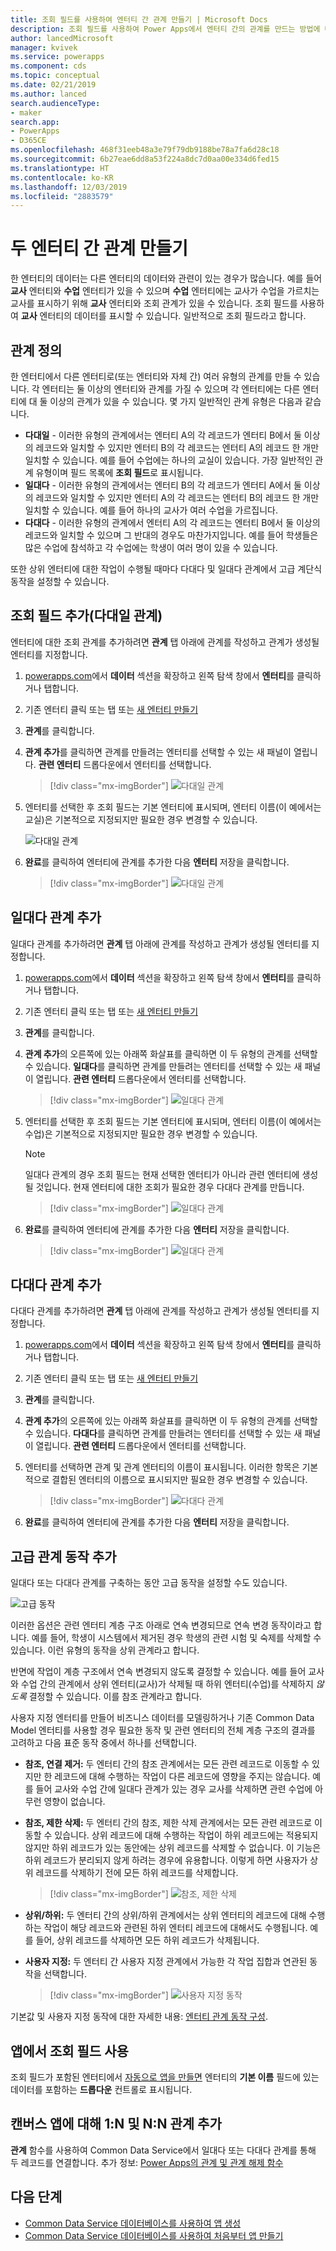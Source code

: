 ```yaml
---
title: 조회 필드를 사용하여 엔터티 간 관계 만들기 | Microsoft Docs
description: 조회 필드를 사용하여 Power Apps에서 엔터티 간의 관계를 만드는 방법에 대한 단계별 지침입니다.
author: lancedMicrosoft
manager: kvivek
ms.service: powerapps
ms.component: cds
ms.topic: conceptual
ms.date: 02/21/2019
ms.author: lanced
search.audienceType:
- maker
search.app:
- PowerApps
- D365CE
ms.openlocfilehash: 468f31eeb48a3e79f79db9188be78a7fa6d28c18
ms.sourcegitcommit: 6b27eae6dd8a53f224a8dc7d0aa00e334d6fed15
ms.translationtype: HT
ms.contentlocale: ko-KR
ms.lasthandoff: 12/03/2019
ms.locfileid: "2883579"
---
```

# <a name="create-a-relationship-between-entities"></a>두 엔터티 간 관계 만들기
한 엔터티의 데이터는 다른 엔터티의 데이터와 관련이 있는 경우가 많습니다. 예를 들어 **교사** 엔터티와 **수업** 엔터티가 있을 수 있으며 **수업** 엔터티에는 교사가 수업을 가르치는 교사를 표시하기 위해 **교사** 엔터티와 조회 관계가 있을 수 있습니다. 조회 필드를 사용하여 **교사** 엔터티의 데이터를 표시할 수 있습니다. 일반적으로 조회 필드라고 합니다.

## <a name="define-a-relationship"></a>관계 정의
한 엔터티에서 다른 엔터티로(또는 엔터티와 자체 간) 여러 유형의 관계를 만들 수 있습니다. 각 엔터티는 둘 이상의 엔터티와 관계를 가질 수 있으며 각 엔터티에는 다른 엔터티에 대 둘 이상의 관계가 있을 수 있습니다. 몇 가지 일반적인 관계 유형은 다음과 같습니다.

* **다대일** - 이러한 유형의 관계에서는 엔터티 A의 각 레코드가 엔터티 B에서 둘 이상의 레코드와 일치할 수 있지만 엔터티 B의 각 레코드는 엔터티 A의 레코드 한 개만 일치할 수 있습니다. 예를 들어 수업에는 하나의 교실이 있습니다. 가장 일반적인 관계 유형이며 필드 목록에 **조회 필드**로 표시됩니다.
* **일대다** - 이러한 유형의 관계에서는 엔터티 B의 각 레코드가 엔터티 A에서 둘 이상의 레코드와 일치할 수 있지만 엔터티 A의 각 레코드는 엔터티 B의 레코드 한 개만 일치할 수 있습니다. 예를 들어 하나의 교사가 여러 수업을 가르집니다.
* **다대다** - 이러한 유형의 관계에서 엔터티 A의 각 레코드는 엔터티 B에서 둘 이상의 레코드와 일치할 수 있으며 그 반대의 경우도 마찬가지입니다. 예를 들어 학생들은 많은 수업에 참석하고 각 수업에는 학생이 여러 명이 있을 수 있습니다.

또한 상위 엔터티에 대한 작업이 수행될 때마다 다대다 및 일대다 관계에서 고급 계단식 동작을 설정할 수 있습니다.

## <a name="add-a-lookup-field-many-to-one-relationship"></a>조회 필드 추가(다대일 관계)

엔터티에 대한 조회 관계를 추가하려면 **관계** 탭 아래에 관계를 작성하고 관계가 생성될 엔터티를 지정합니다.

1. [powerapps.com](https://make.powerapps.com/?utm_source=padocs&utm_medium=linkinadoc&utm_campaign=referralsfromdoc)에서 **데이터** 섹션을 확장하고 왼쪽 탐색 창에서 **엔터티**를 클릭하거나 탭합니다.

2. 기존 엔터티 클릭 또는 탭 또는 [새 엔터티 만들기](data-platform-create-entity.md)

3. **관계**를 클릭합니다.

4. **관계 추가**를 클릭하면 관계를 만들려는 엔터티를 선택할 수 있는 새 패널이 열립니다. **관련 엔터티** 드롭다운에서 엔터티를 선택합니다.

    > [!div class="mx-imgBorder"] 
    > ![다대일 관계](./media/data-platform-cds-newrelationship/manytoone-1.png "다대일 관계")

5. 엔터티를 선택한 후 조회 필드는 기본 엔터티에 표시되며, 엔터티 이름(이 예에서는 교실)은 기본적으로 지정되지만 필요한 경우 변경할 수 있습니다.

    ![다대일 관계](./media/data-platform-cds-newrelationship/manytoone-2.png "다대일 관계")

6. **완료**를 클릭하여 엔터티에 관계를 추가한 다음 **엔터티** 저장을 클릭합니다.

    > [!div class="mx-imgBorder"] 
    > ![다대일 관계](./media/data-platform-cds-newrelationship/manytoone-3.png "다대일 관계")

## <a name="add-a-one-to-many-relationship"></a>일대다 관계 추가

일대다 관계를 추가하려면 **관계** 탭 아래에 관계를 작성하고 관계가 생성될 엔터티를 지정합니다.

1. [powerapps.com](https://make.powerapps.com/?utm_source=padocs&utm_medium=linkinadoc&utm_campaign=referralsfromdoc)에서 **데이터** 섹션을 확장하고 왼쪽 탐색 창에서 **엔터티**를 클릭하거나 탭합니다.

2. 기존 엔터티 클릭 또는 탭 또는 [새 엔터티 만들기](data-platform-create-entity.md)

3. **관계**를 클릭합니다.

4. **관계 추가**의 오른쪽에 있는 아래쪽 화살표를 클릭하면 이 두 유형의 관계를 선택할 수 있습니다. **일대다**를 클릭하면 관계를 만들려는 엔터티를 선택할 수 있는 새 패널이 열립니다. **관련 엔터티** 드롭다운에서 엔터티를 선택합니다.
    > [!div class="mx-imgBorder"] 
    > ![일대다 관계](./media/data-platform-cds-newrelationship/onetomany-1.png "일대다 관계")

5. 엔터티를 선택한 후 조회 필드는 기본 엔터티에 표시되며, 엔터티 이름(이 예에서는 수업)은 기본적으로 지정되지만 필요한 경우 변경할 수 있습니다.

    > [!NOTE]
    > 일대다 관계의 경우 조회 필드는 현재 선택한 엔터티가 아니라 관련 엔터티에 생성 될 것입니다. 현재 엔터티에 대한 조회가 필요한 경우 다대다 관계를 만듭니다.

    > [!div class="mx-imgBorder"] 
    > ![일대다 관계](./media/data-platform-cds-newrelationship/onetomany-2.png "일대다 관계")

6. **완료**를 클릭하여 엔터티에 관계를 추가한 다음 **엔터티** 저장을 클릭합니다.

    > [!div class="mx-imgBorder"] 
    > ![일대다 관계](./media/data-platform-cds-newrelationship/onetomany-3.png "일대다 관계")

## <a name="add-a-many-to-many-relationship"></a>다대다 관계 추가
다대다 관계를 추가하려면 **관계** 탭 아래에 관계를 작성하고 관계가 생성될 엔터티를 지정합니다.

1. [powerapps.com](https://make.powerapps.com/?utm_source=padocs&utm_medium=linkinadoc&utm_campaign=referralsfromdoc)에서 **데이터** 섹션을 확장하고 왼쪽 탐색 창에서 **엔터티**를 클릭하거나 탭합니다.

2. 기존 엔터티 클릭 또는 탭 또는 [새 엔터티 만들기](data-platform-create-entity.md)

3. **관계**를 클릭합니다.

4. **관계 추가**의 오른쪽에 있는 아래쪽 화살표를 클릭하면 이 두 유형의 관계를 선택할 수 있습니다. **다대다**를 클릭하면 관계를 만들려는 엔터티를 선택할 수 있는 새 패널이 열립니다. **관련 엔터티** 드롭다운에서 엔터티를 선택합니다.

5. 엔터티를 선택하면 관계 및 관계 엔터티의 이름이 표시됩니다. 이러한 항목은 기본적으로 결합된 엔터티의 이름으로 표시되지만 필요한 경우 변경할 수 있습니다.

    > [!div class="mx-imgBorder"] 
    > ![다대다 관계](./media/data-platform-cds-newrelationship/manytomany-1.png "다대다 관계")

6. **완료**를 클릭하여 엔터티에 관계를 추가한 다음 **엔터티** 저장을 클릭합니다.


## <a name="add-advanced-relationship-behavior"></a>고급 관계 동작 추가

일대다 또는 다대다 관계를 구축하는 동안 고급 동작을 설정할 수도 있습니다.

![고급 동작](./media/data-platform-cds-newrelationship/advanced-1.png "고급 동작")

이러한 옵션은 관련 엔터티 계층 구조 아래로 연속 변경되므로 연속 변경 동작이라고 합니다. 예를 들어, 학생이 시스템에서 제거된 경우 학생의 관련 시험 및 숙제를 삭제할 수 있습니다. 이런 유형의 동작을 상위 관계라고 합니다.

반면에 작업이 계층 구조에서 연속 변경되지 않도록 결정할 수 있습니다. 예를 들어 교사와 수업 간의 관계에서 상위 엔터티(교사)가 삭제될 때 하위 엔터티(수업)를 삭제하지 *않도록* 결정할 수 있습니다. 이를 참조 관계라고 합니다.

사용자 지정 엔터티를 만들어 비즈니스 데이터를 모델링하거나 기존 Common Data Model 엔터티를 사용할 경우 필요한 동작 및 관련 엔터티의 전체 계층 구조의 결과를 고려하고 다음 표준 동작 중에서 하나를 선택합니다.

* **참조, 연결 제거:** 두 엔터티 간의 참조 관계에서는 모든 관련 레코드로 이동할 수 있지만 한 레코드에 대해 수행하는 작업이 다른 레코드에 영향을 주지는 않습니다. 예를 들어 교사와 수업 간에 일대다 관계가 있는 경우 교사를 삭제하면 관련 수업에 아무런 영향이 없습니다.

* **참조, 제한 삭제:** 두 엔터티 간의 참조, 제한 삭제 관계에서는 모든 관련 레코드로 이동할 수 있습니다. 상위 레코드에 대해 수행하는 작업이 하위 레코드에는 적용되지 않지만 하위 레코드가 있는 동안에는 상위 레코드를 삭제할 수 없습니다. 이 기능은 하위 레코드가 분리되지 않게 하려는 경우에 유용합니다. 이렇게 하면 사용자가 상위 레코드를 삭제하기 전에 모든 하위 레코드를 삭제합니다.

    > [!div class="mx-imgBorder"] 
    > ![참조, 제한 삭제](./media/data-platform-cds-newrelationship/advanced-3.png "참조, 제한 삭제")

* **상위/하위:** 두 엔터티 간의 상위/하위 관계에서는 상위 엔터티의 레코드에 대해 수행하는 작업이 해당 레코드와 관련된 하위 엔터티 레코드에 대해서도 수행됩니다. 예를 들어, 상위 레코드를 삭제하면 모든 하위 레코드가 삭제됩니다.

* **사용자 지정:** 두 엔터티 간 사용자 지정 관계에서 가능한 각 작업 집합과 연관된 동작을 선택합니다. 

    > [!div class="mx-imgBorder"] 
    > ![사용자 지정 동작](./media/data-platform-cds-newrelationship/advanced-2.png "사용자 지정 동작")

기본값 및 사용자 지정 동작에 대한 자세한 내용: [엔터티 관계 동작 구성](entity-relationship-behavior.md).



## <a name="use-a-lookup-field-in-an-app"></a>앱에서 조회 필드 사용
조회 필드가 포함된 엔터티에서 [자동으로 앱을 만들면](../canvas-apps/data-platform-create-app.md) 엔터티의 **기본 이름** 필드에 있는 데이터를 포함하는 **드롭다운** 컨트롤로 표시됩니다.

## <a name="add-1n-and-nn-relationships-for-canvas-apps"></a>캔버스 앱에 대해 1:N 및 N:N 관계 추가
**관계** 함수를 사용하여 Common Data Service에서 일대다 또는 다대다 관계를 통해 두 레코드를 연결합니다. 추가 정보: [Power Apps의 관계 및 관계 해제 함수](../canvas-apps/functions/function-relate-unrelate.md)

## <a name="next-steps"></a>다음 단계
* [Common Data Service 데이터베이스를 사용하여 앱 생성](../canvas-apps/data-platform-create-app.md)
* [Common Data Service 데이터베이스를 사용하여 처음부터 앱 만들기](../canvas-apps/data-platform-create-app-scratch.md)

